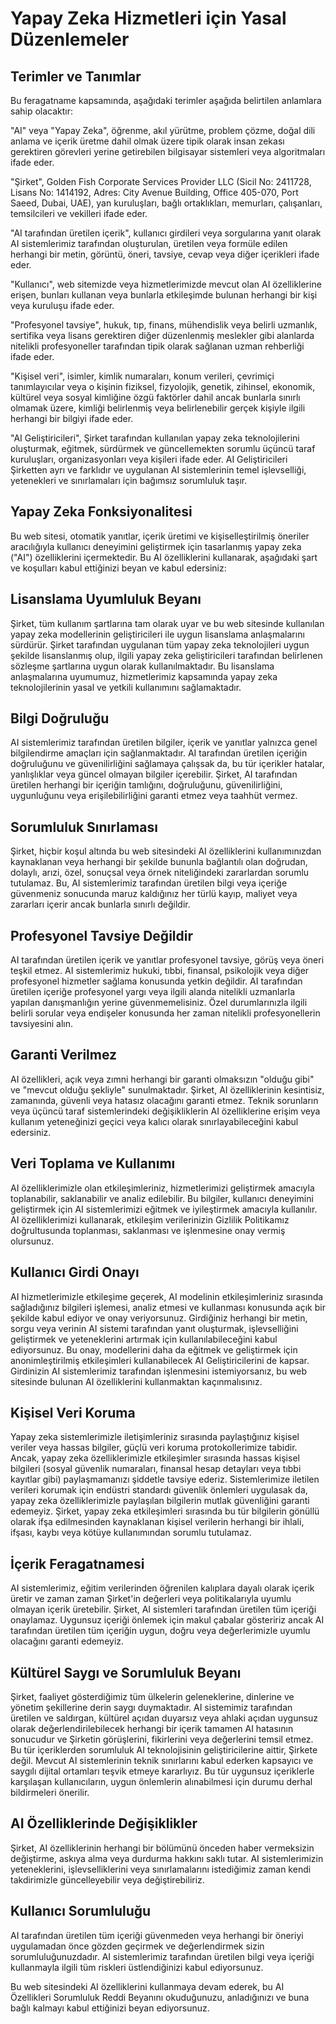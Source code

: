 # Yapay Zeka Hizmetleri için Yasal Düzenlemeler

## Terimler ve Tanımlar

Bu feragatname kapsamında, aşağıdaki terimler aşağıda belirtilen anlamlara sahip olacaktır:

"AI" veya "Yapay Zeka", öğrenme, akıl yürütme, problem çözme, doğal dili anlama ve içerik üretme dahil olmak üzere tipik olarak insan zekası gerektiren görevleri yerine getirebilen bilgisayar sistemleri veya algoritmaları ifade eder.

"Şirket", Golden Fish Corporate Services Provider LLC (Sicil No: 2411728, Lisans No: 1414192, Adres: City Avenue Building, Office 405-070, Port Saeed, Dubai, UAE), yan kuruluşları, bağlı ortaklıkları, memurları, çalışanları, temsilcileri ve vekilleri ifade eder.

"AI tarafından üretilen içerik", kullanıcı girdileri veya sorgularına yanıt olarak AI sistemlerimiz tarafından oluşturulan, üretilen veya formüle edilen herhangi bir metin, görüntü, öneri, tavsiye, cevap veya diğer içerikleri ifade eder.

"Kullanıcı", web sitemizde veya hizmetlerimizde mevcut olan AI özelliklerine erişen, bunları kullanan veya bunlarla etkileşimde bulunan herhangi bir kişi veya kuruluşu ifade eder.

"Profesyonel tavsiye", hukuk, tıp, finans, mühendislik veya belirli uzmanlık, sertifika veya lisans gerektiren diğer düzenlenmiş meslekler gibi alanlarda nitelikli profesyoneller tarafından tipik olarak sağlanan uzman rehberliği ifade eder.

"Kişisel veri", isimler, kimlik numaraları, konum verileri, çevrimiçi tanımlayıcılar veya o kişinin fiziksel, fizyolojik, genetik, zihinsel, ekonomik, kültürel veya sosyal kimliğine özgü faktörler dahil ancak bunlarla sınırlı olmamak üzere, kimliği belirlenmiş veya belirlenebilir gerçek kişiyle ilgili herhangi bir bilgiyi ifade eder.

"AI Geliştiricileri", Şirket tarafından kullanılan yapay zeka teknolojilerini oluşturmak, eğitmek, sürdürmek ve güncellemekten sorumlu üçüncü taraf kuruluşları, organizasyonları veya kişileri ifade eder. AI Geliştiricileri Şirketten ayrı ve farklıdır ve uygulanan AI sistemlerinin temel işlevselliği, yetenekleri ve sınırlamaları için bağımsız sorumluluk taşır.

## Yapay Zeka Fonksiyonalitesi

Bu web sitesi, otomatik yanıtlar, içerik üretimi ve kişiselleştirilmiş öneriler aracılığıyla kullanıcı deneyimini geliştirmek için tasarlanmış yapay zeka ("AI") özelliklerini içermektedir. Bu AI özelliklerini kullanarak, aşağıdaki şart ve koşulları kabul ettiğinizi beyan ve kabul edersiniz:

## Lisanslama Uyumluluk Beyanı

Şirket, tüm kullanım şartlarına tam olarak uyar ve bu web sitesinde kullanılan yapay zeka modellerinin geliştiricileri ile uygun lisanslama anlaşmalarını sürdürür. Şirket tarafından uygulanan tüm yapay zeka teknolojileri uygun şekilde lisanslanmış olup, ilgili yapay zeka geliştiricileri tarafından belirlenen sözleşme şartlarına uygun olarak kullanılmaktadır. Bu lisanslama anlaşmalarına uyumumuz, hizmetlerimiz kapsamında yapay zeka teknolojilerinin yasal ve yetkili kullanımını sağlamaktadır.

## Bilgi Doğruluğu

AI sistemlerimiz tarafından üretilen bilgiler, içerik ve yanıtlar yalnızca genel bilgilendirme amaçları için sağlanmaktadır. AI tarafından üretilen içeriğin doğruluğunu ve güvenilirliğini sağlamaya çalışsak da, bu tür içerikler hatalar, yanlışlıklar veya güncel olmayan bilgiler içerebilir. Şirket, AI tarafından üretilen herhangi bir içeriğin tamlığını, doğruluğunu, güvenilirliğini, uygunluğunu veya erişilebilirliğini garanti etmez veya taahhüt vermez.

## Sorumluluk Sınırlaması

Şirket, hiçbir koşul altında bu web sitesindeki AI özelliklerini kullanımınızdan kaynaklanan veya herhangi bir şekilde bununla bağlantılı olan doğrudan, dolaylı, arızi, özel, sonuçsal veya örnek niteliğindeki zararlardan sorumlu tutulamaz. Bu, AI sistemlerimiz tarafından üretilen bilgi veya içeriğe güvenmeniz sonucunda maruz kaldığınız her türlü kayıp, maliyet veya zararları içerir ancak bunlarla sınırlı değildir.

## Profesyonel Tavsiye Değildir

AI tarafından üretilen içerik ve yanıtlar profesyonel tavsiye, görüş veya öneri teşkil etmez. AI sistemlerimiz hukuki, tıbbi, finansal, psikolojik veya diğer profesyonel hizmetler sağlama konusunda yetkin değildir. AI tarafından üretilen içeriğe profesyonel yargı veya ilgili alanda nitelikli uzmanlarla yapılan danışmanlığın yerine güvenmemelisiniz. Özel durumlarınızla ilgili belirli sorular veya endişeler konusunda her zaman nitelikli profesyonellerin tavsiyesini alın.

## Garanti Verilmez

AI özellikleri, açık veya zımni herhangi bir garanti olmaksızın "olduğu gibi" ve "mevcut olduğu şekliyle" sunulmaktadır. Şirket, AI özelliklerinin kesintisiz, zamanında, güvenli veya hatasız olacağını garanti etmez. Teknik sorunların veya üçüncü taraf sistemlerindeki değişikliklerin AI özelliklerine erişim veya kullanım yeteneğinizi geçici veya kalıcı olarak sınırlayabileceğini kabul edersiniz.

## Veri Toplama ve Kullanımı

AI özelliklerimizle olan etkileşimleriniz, hizmetlerimizi geliştirmek amacıyla toplanabilir, saklanabilir ve analiz edilebilir. Bu bilgiler, kullanıcı deneyimini geliştirmek için AI sistemlerimizi eğitmek ve iyileştirmek amacıyla kullanılır. AI özelliklerimizi kullanarak, etkileşim verilerinizin Gizlilik Politikamız doğrultusunda toplanması, saklanması ve işlenmesine onay vermiş olursunuz.

## Kullanıcı Girdi Onayı

AI hizmetlerimizle etkileşime geçerek, AI modelinin etkileşimleriniz sırasında sağladığınız bilgileri işlemesi, analiz etmesi ve kullanması konusunda açık bir şekilde kabul ediyor ve onay veriyorsunuz. Girdiğiniz herhangi bir metin, sorgu veya verinin AI sistemi tarafından yanıt oluşturmak, işlevselliğini geliştirmek ve yeteneklerini artırmak için kullanılabileceğini kabul ediyorsunuz. Bu onay, modellerini daha da eğitmek ve geliştirmek için anonimleştirilmiş etkileşimleri kullanabilecek AI Geliştiricilerini de kapsar. Girdinizin AI sistemlerimiz tarafından işlenmesini istemiyorsanız, bu web sitesinde bulunan AI özelliklerini kullanmaktan kaçınmalısınız.

## Kişisel Veri Koruma

Yapay zeka sistemlerimizle iletişimleriniz sırasında paylaştığınız kişisel veriler veya hassas bilgiler, güçlü veri koruma protokollerimize tabidir. Ancak, yapay zeka özelliklerimizle etkileşimler sırasında hassas kişisel bilgileri (sosyal güvenlik numaraları, finansal hesap detayları veya tıbbi kayıtlar gibi) paylaşmamanızı şiddetle tavsiye ederiz. Sistemlerimize iletilen verileri korumak için endüstri standardı güvenlik önlemleri uygulasak da, yapay zeka özelliklerimizle paylaşılan bilgilerin mutlak güvenliğini garanti edemeyiz. Şirket, yapay zeka etkileşimleri sırasında bu tür bilgilerin gönüllü olarak ifşa edilmesinden kaynaklanan kişisel verilerin herhangi bir ihlali, ifşası, kaybı veya kötüye kullanımından sorumlu tutulamaz.

## İçerik Feragatnamesi

AI sistemlerimiz, eğitim verilerinden öğrenilen kalıplara dayalı olarak içerik üretir ve zaman zaman Şirket'in değerleri veya politikalarıyla uyumlu olmayan içerik üretebilir. Şirket, AI sistemleri tarafından üretilen tüm içeriği onaylamaz. Uygunsuz içeriği önlemek için makul çabalar gösteririz ancak AI tarafından üretilen tüm içeriğin uygun, doğru veya değerlerimizle uyumlu olacağını garanti edemeyiz.

## Kültürel Saygı ve Sorumluluk Beyanı

Şirket, faaliyet gösterdiğimiz tüm ülkelerin geleneklerine, dinlerine ve yönetim şekillerine derin saygı duymaktadır. AI sistemimiz tarafından üretilen ve saldırgan, kültürel açıdan duyarsız veya ahlaki açıdan uygunsuz olarak değerlendirilebilecek herhangi bir içerik tamamen AI hatasının sonucudur ve Şirketin görüşlerini, fikirlerini veya değerlerini temsil etmez. Bu tür içeriklerden sorumluluk AI teknolojisinin geliştiricilerine aittir, Şirkete değil. Mevcut AI sistemlerinin teknik sınırlarını kabul ederken kapsayıcı ve saygılı dijital ortamları teşvik etmeye kararlıyız. Bu tür uygunsuz içeriklerle karşılaşan kullanıcıların, uygun önlemlerin alınabilmesi için durumu derhal bildirmeleri önerilir.

## AI Özelliklerinde Değişiklikler

Şirket, AI özelliklerinin herhangi bir bölümünü önceden haber vermeksizin değiştirme, askıya alma veya durdurma hakkını saklı tutar. AI sistemlerimizin yeteneklerini, işlevselliklerini veya sınırlamalarını istediğimiz zaman kendi takdirimizle güncelleyebilir veya değiştirebiliriz.

## Kullanıcı Sorumluluğu

AI tarafından üretilen tüm içeriği güvenmeden veya herhangi bir öneriyi uygulamadan önce gözden geçirmek ve değerlendirmek sizin sorumluluğunuzdadır. AI sistemlerimiz tarafından üretilen bilgi veya içeriği kullanmayla ilgili tüm riskleri üstlendiğinizi kabul ediyorsunuz.

Bu web sitesindeki AI özelliklerini kullanmaya devam ederek, bu AI Özellikleri Sorumluluk Reddi Beyanını okuduğunuzu, anladığınızı ve buna bağlı kalmayı kabul ettiğinizi beyan ediyorsunuz.